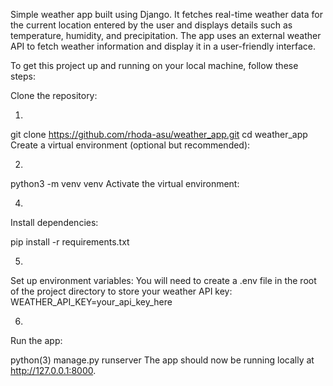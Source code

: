 Simple weather app built using Django. 
It fetches real-time weather data for the current location entered by the user and displays details such as temperature, humidity, and precipitation. 
The app uses an external weather API to fetch weather information and display it in a user-friendly interface.

To get this project up and running on your local machine, follow these steps:

Clone the repository:

1.
git clone https://github.com/rhoda-asu/weather_app.git
cd weather_app
Create a virtual environment (optional but recommended):

2.
python3 -m venv venv
Activate the virtual environment:

4.
Install dependencies:

pip install -r requirements.txt

5.
Set up environment variables: You will need to create a .env file in the root of the project directory to store your weather API key:
WEATHER_API_KEY=your_api_key_here

6.
Run the app:

python(3) manage.py runserver
The app should now be running locally at http://127.0.0.1:8000.
